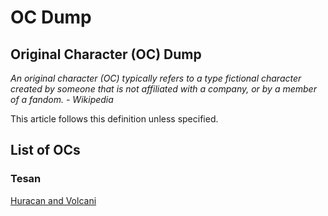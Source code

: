 # OC Dump 

## Original Character (OC) Dump 

*An original character (OC) typically refers to a type fictional character created by someone that is not affiliated with a company, or by a member of a fandom. - Wikipedia* 

This article follows this definition unless specified. 

## List of OCs 

### Tesan 

<a href="https://authorsauthority.github.io/docs/artdump/oc_tesan">Huracan and Volcani</a>

